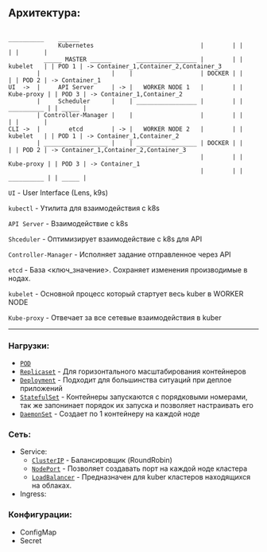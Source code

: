 ## Архитектура:


```
                                                                   __________    ______
              Kubernetes                              |        | |            | |       |
          _____ MASTER ______       _________________ |        | |  kubelet   | | POD 1 | -> Container_1,Container_2,Container_3
        |                    |    |                   | DOCKER | |            | | POD 2 | -> Container_1
UI  ->  |     API Server     | -> |   WORKER NODE 1   |        | | Kube-proxy | | POD 3 | -> Container_1,Container_2
        |     Scheduler      |    | _________________ |        | | __________ | | _____ |
        | Controller-Manager |    |                   |        | |            | |       |
CLI ->  |        etcd        | -> |   WORKER NODE 2   |        | |  kubelet   | | POD 1 | -> Container_1,Container_2
        | __________________ |    | _________________ | DOCKER | |            | | POD 2 | -> Container_1,Container_2,Container_3
                                                      |        | | Kube-proxy | | POD 3 | -> Container_1
                                                      |        | | __________ | | _____ |

```

`UI` - User Interface (Lens, k9s)

`kubectl` - Утилита для взаимодействия с k8s

`API Server` - Взаимодействие с k8s

`Shceduler` - Оптимизирует взаимодействие с k8s для API

`Controller-Manager` - Исполняет задание отправленное через API

`etcd` - База <ключ_значение>. Сохраняет изменения производимые в нодах.

`kubelet` - Основной процесс который стартует весь kuber в WORKER NODE

`Kube-proxy` - Отвечает за все сетевые взаимодействия в kuber

---

### Нагрузки:
* [`POD`](https://github.com/Limewax163/k8s/blob/main/Architecture/examples/POD.md)
* [`Replicaset`](https://github.com/Limewax163/k8s/blob/main/Architecture/examples/ReplicaSet.md) - Для горизонтального масштабирования контейнеров
* [`Deployment`](https://github.com/Limewax163/k8s/blob/main/Architecture/examples/Deployment.md) - Подходит для большинства ситуаций при деплое приложений
* [`StatefulSet`](https://github.com/Limewax163/k8s/blob/main/Architecture/examples/StatefulSet.md) - Контейнеры запускаются с порядковыми номерами, так же запонинает порядок их запуска и позволяет настраивать его
* [`DaemonSet`](https://github.com/Limewax163/k8s/blob/main/Architecture/examples/DaemonSet.md) - Создает по 1 контейнеру на каждой ноде

### Сеть:
* Service:
  - [`ClusterIP`](https://github.com/Limewax163/k8s/blob/main/Architecture/examples/ClusterIP.md) - Балансировщик (RoundRobin)
  - [`NodePort`](https://github.com/Limewax163/k8s/blob/main/Architecture/examples/NodePort.md) - Позволяет создавать порт на каждой ноде кластера
  - [`LoadBalancer`](https://github.com/Limewax163/k8s/blob/main/Architecture/examples/LoadBalancer.md) - Предназначен для kuber кластеров находящихся на облаках.
* Ingress:

### Конфигурации:
* ConfigMap
* Secret


